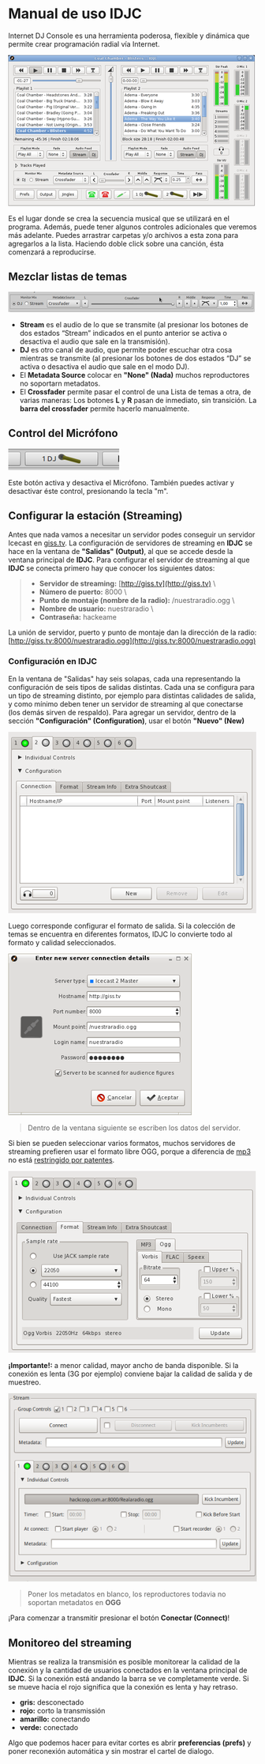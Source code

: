 # Manual de uso IDJC

Internet DJ Console es una herramienta poderosa, flexible y dinámica que permite crear programación radial vía Internet.

![Vista general del programa](img/IDJC/main-window.hq_large.png "Vista general del programa")

Es el lugar donde se crea la secuencia musical que se utilizará en el programa. Además, puede tener algunos controles adicionales que 
veremos más adelante. Puedes arrastrar carpetas y/o archivos a esta zona para agregarlos a la lista. Haciendo doble click sobre una 
canción, ésta comenzará a reproducirse.

## Mezclar listas de temas

![image](img/IDJC/mixer_large.png)

- **Stream** es el audio de lo que se transmite (al presionar los botones de dos estados “Stream” indicados en el punto anterior se activa o desactiva el audio que sale en la transmisión). 
- **DJ** es otro canal de audio, que permite poder escuchar otra cosa mientras se transmite (al presionar los botones de dos estados “DJ” se activa o desactiva el audio que sale en el modo DJ). 
- El **Metadata Source** colocar en **"None" (Nada)** muchos reproductores no soportarn metadatos.
- El **Crossfader** permite pasar el control de una Lista de temas a otra, de varias maneras: Los botones **L** y **R** pasan de inmediato, sin transición. La **barra del crossfader** permite hacerlo manualmente.

## Control del Micrófono

![image](img/IDJC/mic%20boton_large.png)

Este botón activa y desactiva el Micrófono. También puedes activar y desactivar éste control, presionando la tecla "m".

## Configurar la estación (Streaming)

Antes que nada vamos a necesitar un servidor podes conseguir un servidor Icecast en [giss.tv](http://giss.tv/addmount.html).
La configuración de servidores de streaming en **IDJC** se hace en la ventana de **"Salidas" (Output)**, al que se 
accede desde la ventana principal de **IDJC**. Para configurar el servidor de streaming al que **IDJC** se conecta primero hay que 
conocer los siguientes datos:

> - **Servidor de streaming:** [http://giss.tv](http://giss.tv) \
> - **Número de puerto:** 8000 \
> - **Punto de montaje (nombre de la radio):** /nuestraradio.ogg \
> - **Nombre de usuario:** nuestraradio \
> - **Contraseña:** hackeame

La unión de servidor, puerto y punto de montaje dan la dirección de la radio:
[http://giss.tv:8000/nuestraradio.ogg](http://giss.tv:8000/nuestraradio.ogg)

### Configuración en IDJC

En la ventana de "Salidas" hay seis solapas, cada una representando la configuración de seis 
tipos de salidas distintas. Cada una se configura para un tipo de streaming distinto, por ejemplo para distintas calidades de salida, y 
como mínimo deben tener un servidor de streaming al que conectarse (los demás sirven de respaldo). Para agregar un servidor, dentro de la 
sección **"Configuración" (Configuration)**, usar el botón **"Nuevo" (New)**

![Configuración del servidor](img/IDJC/configuracion.png "Configuración del servidor")

Luego corresponde configurar el formato de salida. Si la colección de temas se encuentra en diferentes formatos, IDJC lo convierte todo 
al formato y calidad seleccionados. 

![Datos de la conexión al servidor](img/IDJC/datos.png "Datos de la conexión al servidor")
> Dentro de la ventana siguiente se escriben los datos del servidor.

Si bien se pueden seleccionar varios formatos, muchos servidores de streaming prefieren usar el formato libre OGG, 
porque a diferencia de [mp3](https://es.wikipedia.org/wiki/MP3) no está [restringido por 
patentes](https://es.wikipedia.org/wiki/Vorbis#Historia).

![Opciones de formato](img/IDJC/format.png "Opciones de formato")
	
**¡Importante!:** a menor calidad, mayor ancho de banda disponible. Si la conexión es lenta (3G por ejemplo) conviene bajar la calidad de 
salida y de muestreo. 

![Quitar los metadatos](img/IDJC/metadatos.png "Qutar los metadatos")
> Poner los metadatos en blanco, los reproductores todavia no soportan metadatos en **OGG**

¡Para comenzar a transmitir presionar el botón **Conectar (Connect)**!

## Monitoreo del streaming

Mientras se realiza la transmisión es posible monitorear la calidad de la conexión y la cantidad de usuarios conectados en la ventana 
principal de **IDJC**. Si la conexión está andando la barra se ve completamente verde. Si se mueve hacia el rojo significa que la conexión 
es lenta y hay retraso.

- **gris:** desconectado 
- **rojo:** corto la transmissión
- **amarillo:** conectando
- **verde:** conectado

Algo que podemos hacer para evitar cortes es abrir **preferencias (prefs)** y poner reconexión automática y sin mostrar el cartel de dialogo.

